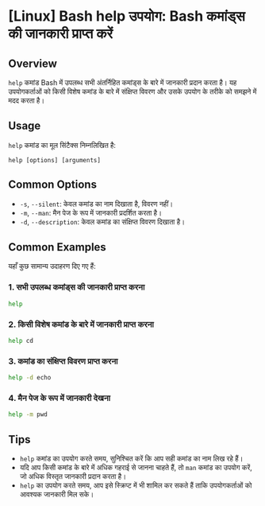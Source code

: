 # [Linux] Bash help उपयोग: Bash कमांड्स की जानकारी प्राप्त करें

## Overview
`help` कमांड Bash में उपलब्ध सभी अंतर्निहित कमांड्स के बारे में जानकारी प्रदान करता है। यह उपयोगकर्ताओं को किसी विशेष कमांड के बारे में संक्षिप्त विवरण और उसके उपयोग के तरीके को समझने में मदद करता है।

## Usage
`help` कमांड का मूल सिंटैक्स निम्नलिखित है:

```
help [options] [arguments]
```

## Common Options
- `-s`, `--silent`: केवल कमांड का नाम दिखाता है, विवरण नहीं।
- `-m`, `--man`: मैन पेज के रूप में जानकारी प्रदर्शित करता है।
- `-d`, `--description`: केवल कमांड का संक्षिप्त विवरण दिखाता है।

## Common Examples
यहाँ कुछ सामान्य उदाहरण दिए गए हैं:

### 1. सभी उपलब्ध कमांड्स की जानकारी प्राप्त करना
```bash
help
```

### 2. किसी विशेष कमांड के बारे में जानकारी प्राप्त करना
```bash
help cd
```

### 3. कमांड का संक्षिप्त विवरण प्राप्त करना
```bash
help -d echo
```

### 4. मैन पेज के रूप में जानकारी देखना
```bash
help -m pwd
```

## Tips
- `help` कमांड का उपयोग करते समय, सुनिश्चित करें कि आप सही कमांड का नाम लिख रहे हैं।
- यदि आप किसी कमांड के बारे में अधिक गहराई से जानना चाहते हैं, तो `man` कमांड का उपयोग करें, जो अधिक विस्तृत जानकारी प्रदान करता है।
- `help` का उपयोग करते समय, आप इसे स्क्रिप्ट में भी शामिल कर सकते हैं ताकि उपयोगकर्ताओं को आवश्यक जानकारी मिल सके।
